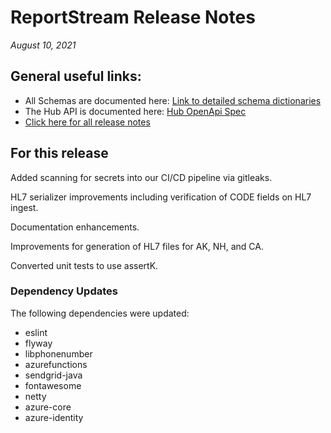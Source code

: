 #  ReportStream Release Notes

*August 10, 2021*

## General useful links:

- All Schemas are documented here:  [Link to detailed schema dictionaries](../schema_documentation)
- The Hub API is documented here: [Hub OpenApi Spec](../openapi.yml)
- [Click here for all release notes](../releases)

## For this release
Added scanning for secrets into our CI/CD pipeline via gitleaks.

HL7 serializer improvements including verification of CODE fields on HL7 ingest.

Documentation enhancements.

Improvements for generation of HL7 files for AK, NH, and CA.

Converted unit tests to use assertK.


### Dependency Updates
The following dependencies were updated:
- eslint
- flyway
- libphonenumber
- azurefunctions
- sendgrid-java
- fontawesome
- netty
- azure-core
- azure-identity
